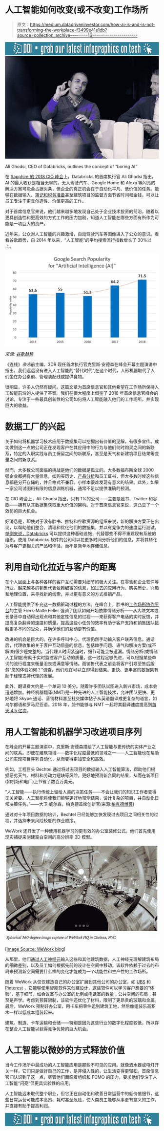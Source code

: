 # 人工智能如何改变(或不改变)工作场所

> 原文：<https://medium.datadriveninvestor.com/how-ai-is-and-is-not-transforming-the-workplace-f3499e41e1db?source=collection_archive---------16----------------------->

[![](img/6ad52f68c1f1e85d041db12537e680c8.png)](http://www.track.datadriveninvestor.com/DDI-Infograph-11-16)![](img/62f0e8ad699d7ddf1a668aaab0a348a5.png)

Ali Ghodsi, CEO of Databricks, outlines the concept of “boring AI”

在 [Sapphire 的 2018 CIO 峰会](https://medium.com/sapphire-ventures-perspectives/3-ways-cios-stay-on-the-front-lines-of-innovation-takeaways-from-the-2018-cio-summit-2c8695c38e55)上，Databricks 的首席执行官 Ali Ghodsi 指出，AI 的最大收获是相当无聊的。无人驾驶汽车、Google Home 和 Alexa 等闪亮的解决方案可能会占据头条，但企业的真正机会在于自动化平凡、低价值的任务。能够在数据输入、[簿记和税务准备](https://www.teampay.co/insights/finance-jobs-taken-by-robots/)甚至建筑项目的监督方面节省时间和金钱，可以让员工专注于更具创造性、价值更高的工作。

对于首席信息官来说，他们越来越多地发现自己处于企业技术投资的前沿，随着以更具创造性和更高效的方式工作的压力加剧，知道人工智能在哪些方面有所作为可能是一项巨大的资产。

近年来，公众对人工智能的兴趣激增，自动驾驶汽车等图像进入了公众的意识。看看谷歌趋势，自 2014 年以来，“人工智能”的平均搜索流行指数增长了 30%以上。

![](img/2070bc73a6b6b65ad2c9a71a80004ac9.png)

*来源:* [*谷歌趋势*](https://trends.google.com/trends/?geo=US)

《连线》*杂志*前主编、3DR 现任首席执行官克里斯·安德森在峰会开幕主题演讲中指出，我们远远没有进入人工智能的“替代时代”,在这个时代，人形机器取代了人们坐在办公桌前、管理装配线或提供食物。

很明显，许多人仍然有疑问。这篇文章为首席信息官和其他希望在工作场所保持人工智能前沿的人提供了答案。我们在很大程度上借鉴了 2018 年首席信息官峰会的讨论，专注于一些最具创新性的公司如何将人工智能融入他们的工作场所，并实现巨大的收益。

# 数据工厂的兴起

关于如何将机器学习技术应用于数据集可以挖掘出有价值的见解，有很多宣传。成功做到这一点的公司正在发现客户在其应用中的行为与他们何时购买之间的新联系，特定的入职实践与员工保留之间的新联系，甚至是天气和新建筑项目结果等变量之间的新联系。

然而，大多数公司面临的挑战是他们的数据是孤立的。大多数福布斯全球 2000 强企业都拥有大量信息，如购买历史、[产品分析](https://amplitude.com/blog/2017/01/25/hard-thing-product-analytics)和员工证书，但大多数时候这些信息都是分开存储的，并且格式不兼容。小样本很难发现有意义的结果。此外，如果一家公司试图用有限的信息训练机器，通常不足以提供准确的预测。

在 CIO 峰会上，Ali Ghodsi 指出，只有 1%的公司——主要是脸书、Twitter 和谷歌——拥有从其数据集获取重大价值的架构。对于首席信息官来说，这凸显了一个效仿的巨大机会。

好消息是，即使对于没有脸书、推特和谷歌资源的组织来说，新的解决方案正在出现，以帮助他们整合、清理和优化他们的数据集，并以有竞争力的速度运行测试。[举例来说，Databricks](https://databricks.com/product/unified-analytics-platform) 可以提供这种基础设施，代替那些不得不重建现有系统的组织。使用 Databricks 软件的公司可以花更多时间分析他们的信息，并将其转化为与客户更相关的产品和体验，而不是简单地存储信息。

# 利用自动化拉近与客户的距离

在个人层面上与各种各样的客户互动需要对细节的极大关注。在零售和企业软件等行业，越来越多的销售代表依赖细微的信息，如过去的应用行为、购买历史、兴趣和地理位置，来寻找新的线索，并以更有意义的方式推销产品。

人工智能提供了补充这一数据驱动过程的方法。在峰会上，脸书的[工作场所协作平台](https://www.facebook.com/workplace)的主管 Frerk-Malte Feller 强调了团队如何开始依靠情绪分析——从大块文本或长录音中自动得出观点和其他定性信息的过程——来获得客户电话的实时反馈，并提高复杂翻译的速度和质量。提高这些小任务的效率有助于客户支持和销售团队接触更多不同的受众，并确保他们的互动更有价值。

改进的机会是巨大的。在许多呼叫中心，代理仍然手动输入客户联系信息。通话后，代理收集的关于客户互动质量的信息，包括棘手问题、语气和解决方案(或不解决)很少是完整的。当代理人时间紧迫时，细节可能会被遗漏。情绪分析(或情绪人工智能)有助于实时监控客户互动的质量。这一过程足够先进，可以根据某些单词的流行程度来衡量沮丧或满意等情绪。而销售代表之前会将客户引导至售后服务“您的体验如何？”调查，他们现在可以立即得到结果。更快、更丰富的数据集有助于经理支持代理的发展。

此外，翻译费大约是一个单词 10 美分。随着许多团队试图进入新兴市场，成本会迅速增加。神经机器翻译(NMT)是一种先进的人工智能技术，允许团队更快、更好地将 Skype 通话、营销材料甚至社交媒体帖子从英语翻译成更复杂的语言，如乌尔都语和罗马尼亚语。2018 年，脸书能够与 NMT 一起将其翻译速度提高到[每天 4.5 亿次](https://research.fb.com/wp-content/uploads/2017/12/hpca-2018-facebook.pdf)。

# 用人工智能和机器学习改进项目序列

在峰会的开幕主题演讲中，克里斯·安德森描绘了人工智能与更传统的实体产业之间的联系。即使在建筑领域——数字化程度最低的领域之一——人工智能也在帮助公司实现项目序列自动化，从而变得更加安全和高效。

例如，工程巨头 Bechtel 通过将过去项目的数据输入人工智能算法，帮助他们根据恶劣天气、材料和劳动力短缺等风险，更好地预测新合同的结果，从而在新项目(如机场和电厂)上节省了数百万美元。

“人工智能——执行传统上留给人类的决策任务——不会让我们的知识工作者变得无关紧要。人工智能将使我们能够更好地预测结果，设计复杂的项目，并自动化日常决策任务。”——大卫·威尔森，柏克德首席创新官(来源:[柏克德博客](https://blog.bechtel.com/build-100/august-2018/artificial-intelligence-impact-construction/))

通过对十年项目数据的培训，Bechtel 已经能够加快发现过去项目之间相关性的过程，并选择未来风险较低的作业顺序。

WeWork 还开发了一种使用机器学习的更有效的办公室装修公式。他们首先使用现实捕捉来创建空白空间的高分辨率 3D 模型。

![](img/e161845564909c47f2763b047edb2438.png)

[[Image Source: WeWork blog](https://www.wework.com/blog/posts/why-reality-capture-matters-at-wework)]

从那里，他们[通过人工神经元](https://www.wework.com/blog/posts/designing-with-machine-learning)输入这些和其他建筑数据，人工神经元理解建筑布局的细微差别，以及员工如何根据先前的设计在空间中移动。该软件依赖于过去的布局来预测新空间需要什么样的变化才能成为一个功能性和生产性的工作场所。

随着 WeWork 从仅仅建造自己的办公室扩展到其他公司的办公室，如 [UBS](https://www.bloomberg.com/news/articles/2018-07-30/wework-will-renovate-ubs-office-in-its-biggest-design-deal) 和 [Pinterest](https://www.poweredbywe.com/member-stories/) ，它能够使用智能软件来创建设计，这些软件可以学习客户想要的“体验”，基于细节，如会议室与办公室的比例或电话室的数量；公共空间的布局；甚至是声学。考虑到预算限制，该软件还优化了材料，限制了更昂贵的玻璃和金属。最后，WeWork 预制好办公室，用卡车把零件运到建筑工地，然后像组装乐高积木一样以低成本组装起来。

建筑、制造、卡车运输和仓储——特别是因为这些行业的数字化程度较低，所以存在整合人工智能以获得竞争优势的巨大机会。

# 人工智能以微妙的方式释放价值

当今工作场所中最成功的人工智能应用是那些不可见的应用。就像洒水器或电灯开关一样，它们只是做好自己的工作，是非侵入性的，让生活变得更轻松。首席信息官们认识到了这一点，尽管他们面临着组织和 FOMO 的压力，要求他们专注于人工智能“闪亮”但更具实验性的应用。

人工智能远未取代整个职业，但它正在自动化和改善日常运营中的低价值细节，这些日常运营可能成本高昂、耗时甚至危险，使人类员工能够从事更有意义的工作，并直接有助于提高利润。

[![](img/9044c3d5a7254cf2ce25cef3475abb80.png)](http://www.track.datadriveninvestor.com/DDI-Infograph-11-16B)